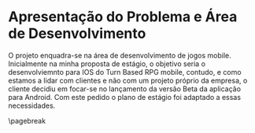 
# Apresentação do Problema e Área de Desenvolvimento

O projeto enquadra-se na área de desenvolvimento de jogos mobile. Inicialmente na minha proposta de estágio, o objetivo seria o desenvolviemnto para IOS do Turn Based RPG mobile, contudo, e como estamos a lidar com clientes e não com um projeto próprio da empresa, o cliente decidiu em focar-se no lançamento da versão Beta da aplicação para Android. Com este pedido o plano de estágio foi adaptado a essas necessidades.

\pagebreak
